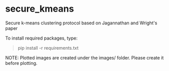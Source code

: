 # secure_kmeans
Secure k-means clustering protocol based on Jagannathan and Wright's paper

To install required packages, type:

> pip install -r requirements.txt

NOTE: Plotted images are created under the images/ folder. 
Please create it before plotting.
